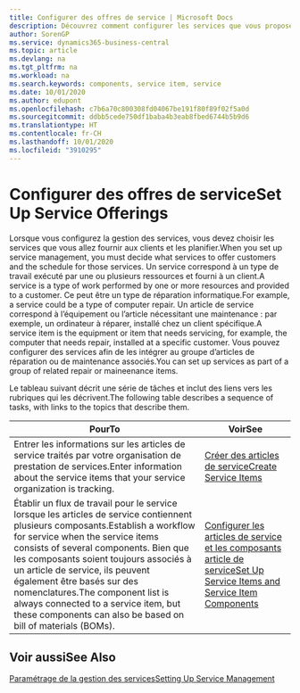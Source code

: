 ```yaml
---
title: Configurer des offres de service | Microsoft Docs
description: Découvrez comment configurer les services que vous proposez à vos clients.
author: SorenGP
ms.service: dynamics365-business-central
ms.topic: article
ms.devlang: na
ms.tgt_pltfrm: na
ms.workload: na
ms.search.keywords: components, service item, service
ms.date: 10/01/2020
ms.author: edupont
ms.openlocfilehash: c7b6a70c800308fd04067be191f80f89f02f5a0d
ms.sourcegitcommit: ddbb5cede750df1baba4b3eab8fbed6744b5b9d6
ms.translationtype: HT
ms.contentlocale: fr-CH
ms.lasthandoff: 10/01/2020
ms.locfileid: "3910295"
---
```

# <a name="set-up-service-offerings"></a><span data-ttu-id="6cf5f-103">Configurer des offres de service</span><span class="sxs-lookup"><span data-stu-id="6cf5f-103">Set Up Service Offerings</span></span>
<span data-ttu-id="6cf5f-104">Lorsque vous configurez la gestion des services, vous devez choisir les services que vous allez fournir aux clients et les planifier.</span><span class="sxs-lookup"><span data-stu-id="6cf5f-104">When you set up service management, you must decide what services to offer customers and the schedule for those services.</span></span> <span data-ttu-id="6cf5f-105">Un service correspond à un type de travail exécuté par une ou plusieurs ressources et fourni à un client.</span><span class="sxs-lookup"><span data-stu-id="6cf5f-105">A service is a type of work performed by one or more resources and provided to a customer.</span></span> <span data-ttu-id="6cf5f-106">Ce peut être un type de réparation informatique.</span><span class="sxs-lookup"><span data-stu-id="6cf5f-106">For example, a service could be a type of computer repair.</span></span> <span data-ttu-id="6cf5f-107">Un article de service correspond à l’équipement ou l’article nécessitant une maintenance : par exemple, un ordinateur à réparer, installé chez un client spécifique.</span><span class="sxs-lookup"><span data-stu-id="6cf5f-107">A service item is the equipment or item that needs servicing, for example, the computer that needs repair, installed at a specific customer.</span></span> <span data-ttu-id="6cf5f-108">Vous pouvez configurer des services afin de les intégrer au groupe d’articles de réparation ou de maintenance associés.</span><span class="sxs-lookup"><span data-stu-id="6cf5f-108">You can set up services as part of a group of related repair or maineenance items.</span></span>  
  
<span data-ttu-id="6cf5f-109">Le tableau suivant décrit une série de tâches et inclut des liens vers les rubriques qui les décrivent.</span><span class="sxs-lookup"><span data-stu-id="6cf5f-109">The following table describes a sequence of tasks, with links to the topics that describe them.</span></span>  
  
|<span data-ttu-id="6cf5f-110">**Pour**</span><span class="sxs-lookup"><span data-stu-id="6cf5f-110">**To**</span></span>|<span data-ttu-id="6cf5f-111">**Voir**</span><span class="sxs-lookup"><span data-stu-id="6cf5f-111">**See**</span></span>|  
|------------|-------------|  
|<span data-ttu-id="6cf5f-112">Entrer les informations sur les articles de service traités par votre organisation de prestation de services.</span><span class="sxs-lookup"><span data-stu-id="6cf5f-112">Enter information about the service items that your service organization is tracking.</span></span>|[<span data-ttu-id="6cf5f-113">Créer des articles de service</span><span class="sxs-lookup"><span data-stu-id="6cf5f-113">Create Service Items</span></span>](service-how-to-create-service-items.md)|  
|<span data-ttu-id="6cf5f-114">Établir un flux de travail pour le service lorsque les articles de service contiennent plusieurs composants.</span><span class="sxs-lookup"><span data-stu-id="6cf5f-114">Establish a workflow for service when the service items consists of several components.</span></span> <span data-ttu-id="6cf5f-115">Bien que les composants soient toujours associés à un article de service, ils peuvent également être basés sur des nomenclatures.</span><span class="sxs-lookup"><span data-stu-id="6cf5f-115">The component list is always connected to a service item, but these components can also be based on bill of materials (BOMs).</span></span>|[<span data-ttu-id="6cf5f-116">Configurer les articles de service et les composants article de service</span><span class="sxs-lookup"><span data-stu-id="6cf5f-116">Set Up Service Items and Service Item Components</span></span>](service-how-setup-service-items.md)|  
  
## <a name="see-also"></a><span data-ttu-id="6cf5f-117">Voir aussi</span><span class="sxs-lookup"><span data-stu-id="6cf5f-117">See Also</span></span>  
[<span data-ttu-id="6cf5f-118">Paramétrage de la gestion des services</span><span class="sxs-lookup"><span data-stu-id="6cf5f-118">Setting Up Service Management</span></span>](service-setup-service.md)   